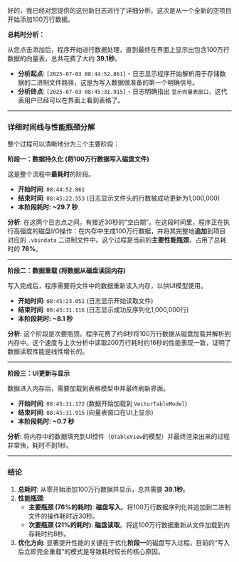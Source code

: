 好的，我已经对您提供的这份新日志进行了详细分析。这次是从一个全新的空项目开始添加100万行数据。

**总耗时分析：**

从您点击添加后，程序开始进行数据处理，直到最终在界面上显示出包含100万行数据的向量表，总共花费了大约 **39.1秒**。

* **分析起点**: `[2025-07-03 08:44:52.861]` - 日志显示程序开始解析用于存储数据的二进制文件路径，这是为写入数据做准备的第一个明确信号。
* **分析终点**: `[2025-07-03 08:45:31.915]` - 日志明确指出 `显示向量表窗口`，这代表用户已经可以在界面上看到表格了。

---

### **详细时间线与性能瓶颈分解**

整个过程可以清晰地分为三个主要阶段：

**阶段一：数据持久化 (将100万行数据写入磁盘文件)**

这是整个流程中**最耗时**的阶段。

* **开始时间**: `08:44:52.861`
* **结束时间**: `08:45:22.553` (日志显示文件头的行数被成功更新为1,000,000)
* **本阶段耗时: ~29.7 秒**

**分析**: 在这两个日志点之间，有接近30秒的“空白期”。在这段时间里，程序正在执行高强度的磁盘I/O操作：在内存中生成100万行数据，并将其完整地**追加**到项目对应的 `.vbindata` 二进制文件中。这个过程是当前的**主要性能瓶颈**，占用了总耗时的 **76%**。

---

**阶段二：数据重载 (将数据从磁盘读回内存)**

写入完成后，程序需要将文件中的数据重新读入内存，以供UI模型使用。

* **开始时间**: `08:45:23.051` (日志显示开始读取文件)
* **结束时间**: `08:45:31.116` (日志显示成功反序列化1,000,000行)
* **本阶段耗时: ~8.1 秒**

**分析**: 这个阶段是次要瓶颈。程序花费了约8秒将100万行数据从磁盘加载并解析到内存中。这个速度与上次分析中读取200万行耗时约16秒的性能表现一致，证明了数据读取性能是线性增长的。

---

**阶段三：UI更新与显示**

数据进入内存后，需要加载到表格模型中并最终刷新界面。

* **开始时间**: `08:45:31.172` (数据开始加载到 `VectorTableModel`)
* **结束时间**: `08:45:31.915` (向量表窗口在UI上显示)
* **本阶段耗时: ~0.7 秒**

**分析**: 将内存中的数据填充到UI控件（`QTableView`的模型）并最终渲染出来的过程非常快，耗时不到1秒。

---

### **结论**

1. **总耗时**: 从零开始添加100万行数据并显示，总共需要 **39.1秒**。
2. **性能瓶颈**:
    * **主要瓶颈 (76%的耗时)**: **磁盘写入**。将100万行数据序列化并追加到二进制文件的操作耗时近30秒。
    * **次要瓶颈 (21%的耗时)**: **磁盘读取**。将这100万行数据重新从文件加载到内存耗时约8秒。
3. **优化方向**: 显著提升性能的关键在于优化**阶段一**的磁盘写入过程。目前的“写入后立即完全重载”的模式是导致耗时较长的核心原因。
